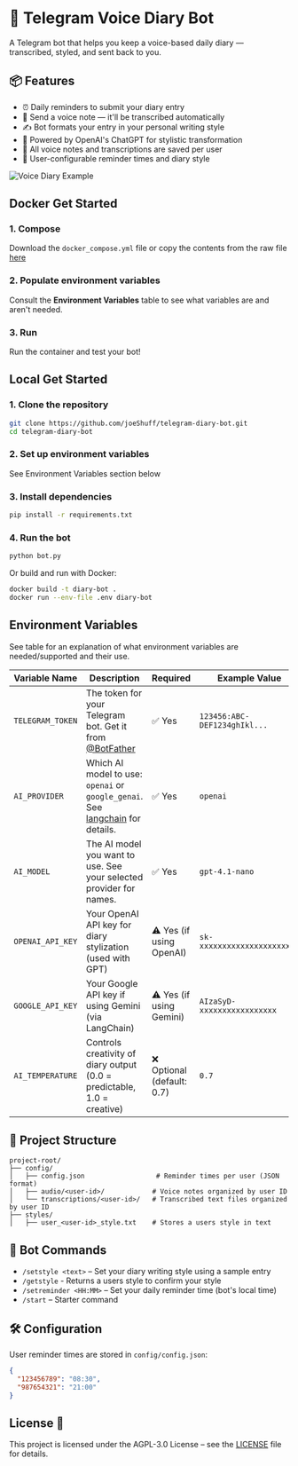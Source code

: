 # 📝 Telegram Voice Diary Bot

A Telegram bot that helps you keep a voice-based daily diary — transcribed, styled, and sent back to you.

## 📦 Features

- ⏰ Daily reminders to submit your diary entry
- 🎤 Send a voice note — it'll be transcribed automatically
- ✍️ Bot formats your entry in your personal writing style
- 🧠 Powered by OpenAI's ChatGPT for stylistic transformation
- 💾 All voice notes and transcriptions are saved per user
- 🔧 User-configurable reminder times and diary style

![Voice Diary Example](art/example.gif)

## Docker Get Started

### 1. Compose
Download the `docker_compose.yml` file or copy the contents from the raw file [here](https://raw.githubusercontent.com/joeShuff/telegram-diary-bot/main/docker-compose.yml)

### 2. Populate environment variables
Consult the **Environment Variables** table to see what variables are and aren't needed.

### 3. Run
Run the container and test your bot!

## Local Get Started

### 1. Clone the repository

```bash
git clone https://github.com/joeShuff/telegram-diary-bot.git
cd telegram-diary-bot
```

### 2. Set up environment variables

See Environment Variables section below

### 3. Install dependencies

```bash
pip install -r requirements.txt
```

### 4. Run the bot

```bash
python bot.py
```

Or build and run with Docker:

```bash
docker build -t diary-bot .
docker run --env-file .env diary-bot
```

## Environment Variables
See table for an explanation of what environment variables are needed/supported and their use.

| Variable Name    | Description                                                                                                                                | Required                  | Example Value                |
|------------------|--------------------------------------------------------------------------------------------------------------------------------------------|---------------------------|------------------------------|
| `TELEGRAM_TOKEN` | The token for your Telegram bot. Get it from [@BotFather](https://t.me/BotFather)                                                          | ✅ Yes                     | `123456:ABC-DEF1234ghIkl...` |
| `AI_PROVIDER`    | Which AI model to use: `openai` or `google_genai`. See [langchain](https://python.langchain.com/docs/integrations/providers/) for details. | ✅ Yes                     | `openai`                     |
| `AI_MODEL`       | The AI model you want to use. See your selected provider for names.                                                                        | ✅ Yes                     | `gpt-4.1-nano`               |
| `OPENAI_API_KEY` | Your OpenAI API key for diary stylization (used with GPT)                                                                                  | ⚠️ Yes (if using OpenAI)  | `sk-xxxxxxxxxxxxxxxxxxxxxx`  |
| `GOOGLE_API_KEY` | Your Google API key if using Gemini (via LangChain)                                                                                        | ⚠️ Yes (if using Gemini)  | `AIzaSyD-xxxxxxxxxxxxxxxxx`  |
| `AI_TEMPERATURE` | Controls creativity of diary output (0.0 = predictable, 1.0 = creative)                                                                    | ❌ Optional (default: 0.7) | `0.7`                        |


## 📁 Project Structure

```
project-root/
├── config/
│   ├── config.json                  # Reminder times per user (JSON format)
│   ├── audio/<user-id>/            # Voice notes organized by user ID
│   └── transcriptions/<user-id>/   # Transcribed text files organized by user ID
├── styles/  
│   ├── user_<user-id>_style.txt    # Stores a users style in text
```

## 💬 Bot Commands

- `/setstyle <text>` – Set your diary writing style using a sample entry
- `/getstyle` - Returns a users style to confirm your style
- `/setreminder <HH:MM>` – Set your daily reminder time (bot's local time)
- `/start` – Starter command

## 🛠 Configuration

User reminder times are stored in `config/config.json`:

```json
{
  "123456789": "08:30",
  "987654321": "21:00"
}
```

## License 📄

This project is licensed under the AGPL-3.0 License – see the [LICENSE](LICENSE) file for details.
